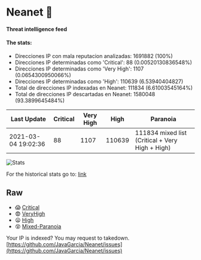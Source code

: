 # Neanet :hocho:
#### Threat intelligence feed
#### The stats:

- Direcciones IP con mala reputacion analizadas: 1691882 (100%)
- Direcciones IP determinadas como 'Critical':  88 (0.00520130836548%)
- Direcciones IP determinadas como 'Very High':  1107 (0.0654300950066%)
- Direcciones IP determinadas como 'High':  110639 (6.53940404827)
- Total de direcciones IP indexadas en Neanet:  111834 (6.61003545164%)
- Total de direcciones IP descartadas en Neanet:  1580048 (93.3899645484%)

| Last Update | Critical | Very High | High | Paranoia |
| --- | --- | --- | --- | --- |
| 2021-03-04 19:02:36 | 88 | 1107 | 110639 | 111834 mixed list (Critical + Very High + High)|

![Stats](https://docs.google.com/spreadsheets/d/e/2PACX-1vSnaNMIXVabIpDJjufMlzH7poXnshF3mgd8Is1g9ytUEzVsP5my4Trn8f-xkoLLQ38xpL3HtmUexLo6/pubchart?oid=501124687&format=image)

For the historical stats go to: [link](/stats.csv)
## Raw
- :scream: [Critical](https://raw.githubusercontent.com/JavaGarcia/Neanet/master/blacklists/neanet_critical.txt)
- :fearful: [VeryHigh](https://raw.githubusercontent.com/JavaGarcia/Neanet/master/blacklists/neanet_veryHigh.txtt)
- :frowning: [High](https://raw.githubusercontent.com/JavaGarcia/Neanet/master/blacklists/neanet_high.txt)
- :dizzy_face: [Mixed-Paranoia](https://raw.githubusercontent.com/JavaGarcia/Neanet/master/blacklists/neanet_all.txt)


Your IP is indexed? You may request to takedown. [https://github.com/JavaGarcia/Neanet/issues](https://github.com/JavaGarcia/Neanet/issues)


















































































































































































































































































































































































































































































































































































































































































































































































































































































































































































































































































































































































































































































































































































































































































































































































































































































































































































































































































































































































































































































































































































































































































































































































































































































































































































































































































































































































































































































































































































































































































































































































































































































































































































































































































































































































































































































































































































































































































































































































































































































































































































































































































































































































































































































































































































































































































































































































































